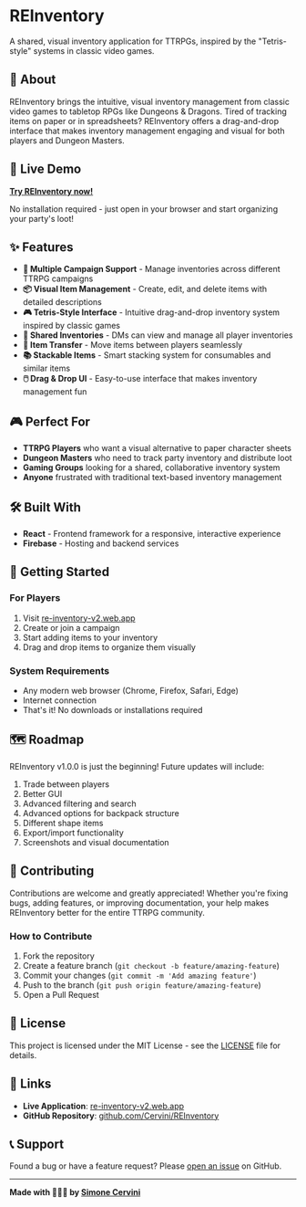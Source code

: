 # REInventory

A shared, visual inventory application for TTRPGs, inspired by the "Tetris-style" systems in classic video games.

## 🎯 About

REInventory brings the intuitive, visual inventory management from classic video games to tabletop RPGs like Dungeons & Dragons. Tired of tracking items on paper or in spreadsheets? REInventory offers a drag-and-drop interface that makes inventory management engaging and visual for both players and Dungeon Masters.

## 🚀 Live Demo

**[Try REInventory now!](https://reinventory-94505.web.app/)**

No installation required - just open in your browser and start organizing your party's loot!

## ✨ Features

- **🎲 Multiple Campaign Support** - Manage inventories across different TTRPG campaigns
- **📦 Visual Item Management** - Create, edit, and delete items with detailed descriptions
- **🎮 Tetris-Style Interface** - Intuitive drag-and-drop inventory system inspired by classic games
- **👥 Shared Inventories** - DMs can view and manage all player inventories
- **🔄 Item Transfer** - Move items between players seamlessly
- **📚 Stackable Items** - Smart stacking system for consumables and similar items
- **🖱️ Drag & Drop UI** - Easy-to-use interface that makes inventory management fun

## 🎮 Perfect For

- **TTRPG Players** who want a visual alternative to paper character sheets
- **Dungeon Masters** who need to track party inventory and distribute loot
- **Gaming Groups** looking for a shared, collaborative inventory system
- **Anyone** frustrated with traditional text-based inventory management

## 🛠️ Built With

- **React** - Frontend framework for a responsive, interactive experience
- **Firebase** - Hosting and backend services

## 🚀 Getting Started

### For Players

1. Visit [re-inventory-v2.web.app](https://re-inventory-v2.web.app/)
2. Create or join a campaign
3. Start adding items to your inventory
4. Drag and drop items to organize them visually

### System Requirements

- Any modern web browser (Chrome, Firefox, Safari, Edge)
- Internet connection
- That's it! No downloads or installations required

## 🗺️ Roadmap

REInventory v1.0.0 is just the beginning! Future updates will include:

1. Trade between players
3. Better GUI
4. Advanced filtering and search
5. Advanced options for backpack structure
6. Different shape items
7. Export/import functionality
8. Screenshots and visual documentation

## 🤝 Contributing

Contributions are welcome and greatly appreciated! Whether you're fixing bugs, adding features, or improving documentation, your help makes REInventory better for the entire TTRPG community.

### How to Contribute

1. Fork the repository
2. Create a feature branch (`git checkout -b feature/amazing-feature`)
3. Commit your changes (`git commit -m 'Add amazing feature'`)
4. Push to the branch (`git push origin feature/amazing-feature`)
5. Open a Pull Request

## 📝 License

This project is licensed under the MIT License - see the [LICENSE](LICENSE) file for details.

## 🔗 Links

- **Live Application**: [re-inventory-v2.web.app](https://re-inventory-v2.web.app/)
- **GitHub Repository**: [github.com/Cervini/REInventory](https://github.com/Cervini/REInventory)

## 📞 Support

Found a bug or have a feature request? Please [open an issue](https://github.com/Cervini/REInventory/issues) on GitHub.

---

**Made with 🍬🍬🍬 by [Simone Cervini](https://github.com/Cervini)**